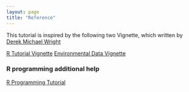 ```yaml
---
layout: page
title: "Reference"
---
```


This tutorial is inspired by the following two Vignette, which written by [Derek Michael Wright](www.dblogr.com/) 

[R Tutorial Vignette](https://derekmichaelwright.github.io/htmls/academic/r_tutorial.html#content)
[Environmental Data Vignette](https://derekmichaelwright.github.io/htmls/academic/envdata.html#introduction)

### R programming additional help

[R Programming Tutorial](https://www.youtube.com/watch?v=_V8eKsto3Ug)

